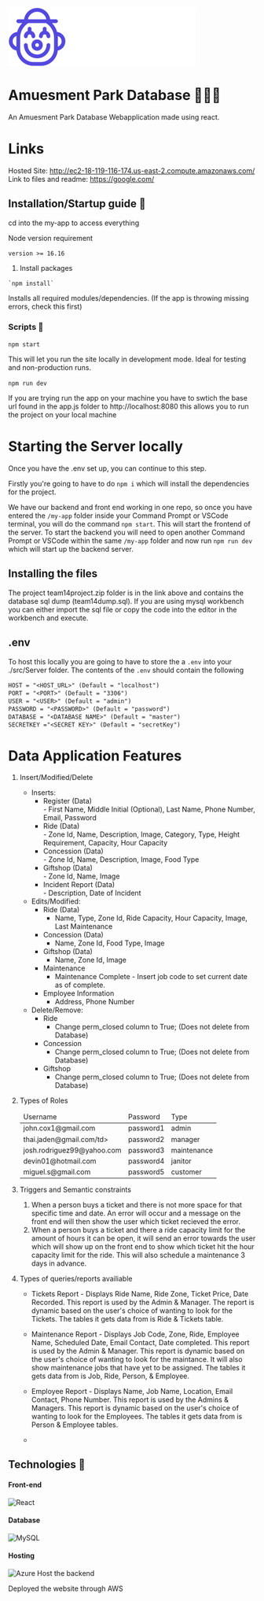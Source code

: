 ![App Logo](./my-app/src/icons/Umazing.svg)

# Amuesment Park Database 🎡🎠🎪

An Amuesment Park Database Webapplication made using react.

# Links
Hosted Site: <http://ec2-18-119-116-174.us-east-2.compute.amazonaws.com/>  
Link to files and readme: <https://google.com/>  

## Installation/Startup guide 🔨

cd into the my-app to access everything

Node version requirement 
```
version >= 16.16
```

1. Install packages
```
`npm install`
```
Installs all required modules/dependencies. (If the app is throwing missing errors, check this first)

### Scripts 📜
`npm start`

This will let you run the site locally in development mode.
Ideal for testing and non-production runs.

`npm run dev`

If you are trying run the app on your machine you have to swtich the base url found in the app.js folder to http://localhost:8080 this allows you to run the project on your local machine

# Starting the Server locally 
Once you have the .env set up, you can continue to this step.  

Firstly you're going to have to do `npm i` which will install the dependencies for the project.  

We have our backend and front end working in one repo, so once you have entered the `/my-app` folder inside your Command Prompt or VSCode terminal, you will do the command `npm start`. This will start the frontend of the server. To start the backend you will need to open another Command Prompt or VSCode within the same `/my-app` folder and now run `npm run dev` which will start up the backend server.

## Installing the files
The project team14project.zip folder is in the link above and contains the database sql dump (team14dump.sql). If you are using mysql workbench you can either import the sql file or copy the code into the editor in the workbench and execute.

## .env
To host this locally you are going to have to store the a `.env` into your ./src/Server folder. The contents of the `.env` should contain the following
```
HOST = "<HOST_URL>" (Default = "localhost")
PORT = "<PORT>" (Default = "3306")
USER = "<USER>" (Default = "admin")
PASSWORD = "<PASSWORD>" (Default = "password")
DATABASE = "<DATABASE NAME>" (Default = "master")
SECRETKEY ="<SECRET KEY>" (Default = "secretKey")
```

# Data Application Features
1. Insert/Modified/Delete
    - Inserts:  
        - Register (Data)  
                - First Name, Middle Initial (Optional), Last Name, Phone Number, Email, Password
        - Ride (Data)  
                - Zone Id, Name, Description, Image, Category, Type, Height Requirement, Capacity, Hour Capacity
        - Concession (Data)   
                - Zone Id, Name, Description, Image, Food Type
        - Giftshop (Data)  
                -  Zone Id, Name, Image
        - Incident Report (Data)  
                - Description, Date of Incident
    - Edits/Modified:   
        - Ride (Data)  
            - Name, Type, Zone Id, Ride Capacity, Hour Capacity, Image, Last Maintenance  
        - Concession (Data)  
            - Name, Zone Id, Food Type, Image
        - Giftshop (Data)  
            - Name, Zone Id, Image
        - Maintenance
            - Maintenance Complete - Insert job code to set current date as of complete.
        - Employee Information
            - Address, Phone Number
    - Delete/Remove:  
        - Ride
            - Change perm_closed column to True; (Does not delete from Database)
        - Concession
            - Change perm_closed column to True; (Does not delete from Database)
        - Giftshop
            - Change perm_closed column to True; (Does not delete from Database)
            
2. Types of Roles  
    <table>
        <thead>
            <tr>
                <td>Username</td>
                <td>Password</td>
                <td>Type</td>
            </tr>
        </thead>
        <tbody>
            <tr>
                <td>john.cox1@gmail.com</td>
                <td>password1</td>
                <td>admin</td>
            </tr>
            <tr>
                <td>thai.jaden@gmail.com/td>
                <td>password2</td>
                <td>manager</td>
            </tr>
            <tr>
                <td>josh.rodriguez99@yahoo.com</td>
                <td>password3</td>
                <td>maintenance</td>
            </tr>
            <tr>
                <td>devin01@hotmail.com</td>
                <td>password4</td>
                <td>janitor</td>
            </tr>
            <tr>
                <td>miguel.s@gmail.com</td>
                <td>password5</td>
                <td>customer</td>
            </tr>
        </tbody>
    </table>
3. Triggers and Semantic constraints  
    1. When a person buys a ticket and there is not more space for that specific time and date. An error will occur and a message on the front end will then show the user which ticket recieved the error.
    2. When a person buys a ticket and there a ride capacity limit for the amount of hours it can be open, it will send an error towards the user which will show up on the front end to show which ticket hit the hour capacity limit for the ride. This will also schedule a maintenance 3 days in advance.

4. Types of queries/reports availiable
    - Tickets Report - Displays Ride Name, Ride Zone, Ticket Price, Date Recorded. This report is used by the Admin & Manager. The report is dynamic based on the user's choice of wanting to look for the Tickets. The tables it gets data from is Ride & Tickets table.

    - Maintenance Report - Displays Job Code, Zone, Ride, Employee Name, Scheduled Date, Email Contact, Date completed. This report is used by the Admin & Manager. This report is dynamic based on the user's choice of wanting to look for the maintance. It will also show maintenance jobs that have yet to be assigned. The tables it gets data from is Job, Ride, Person, & Employee.

    - Employee Report -  Displays Name, Job Name, Location, Email Contact, Phone Number. This report is used by the Admins & Managers. This report is dynamic based on the user's choice of wanting to look for the Employees. The tables it gets data from is Person & Employee tables.

    - 

## Technologies 📡

#### Front-end
![React](https://img.shields.io/badge/react-%2320232a.svg?style=for-the-badge&logo=react&logoColor=%2361DAFB)

#### Database
![MySQL](https://img.shields.io/badge/mysql-%2300f.svg?style=for-the-badge&logo=mysql&logoColor=white)

#### Hosting

![Azure](https://img.shields.io/badge/azure-%230072C6.svg?style=for-the-badge&logo=microsoftazure&logoColor=white) Host the backend

Deployed the website through AWS
